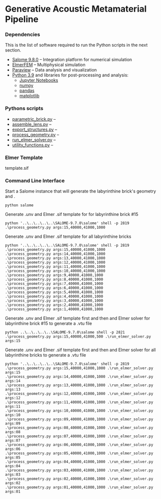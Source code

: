 # Generative Acoustic Metamaterial Pipeline



### Dependencies 

This is the list of software required to run the Python scripts in the next section. 

* [Salome 9.8.0](https://salome-platform.org/) – Integration platform for numerical simulation
* [ElmerFEM](http://www.csc.fi/elmer) – Multiphysical simulation
* [Paraview](https://www.paraview.org/) – Data analysis and visualization 
* [Python 3.9](https://www.python.org/) and libraries for post-processing and analysis:
  * [Jupyter Notebooks](https://www.python.org/)
  * [numpy](https://www.python.org/)
  * [pandas](https://www.python.org/)
  * [matplotlib](https://www.python.org/)


### Pythons scripts

* [parametric_brick.py](https://github.com/frantic0/ammgdop/blob/main/parametric_brick.py) –
* [assemble_lens.py](https://github.com/frantic0/ammgdop/blob/main/assemble_lens.py) –
* [export_structures.py](https://github.com/frantic0/ammgdop/blob/main/export_structures.py) – 
* [process_geometry.py](https://github.com/frantic0/ammgdop/blob/main/process_geometry.py) –
* [run_elmer_solver.py](https://github.com/frantic0/ammgdop/blob/main/run_elmer_solver.py) – 
* [utility_functions.py](https://github.com/frantic0/ammgdop/blob/main/utility_functions.py) –

### Elmer Template

template.sif 

### Command Line Interface

Start a Salome instance that will generate the labyrinthine brick's geometry and . 

```
python salome
```

Generate .unv and Elmer .sif template for for labyrinthine brick #15 

```
python '..\..\..\..\..\SALOME-9.7.0\salome' shell -p 2819 .\process_geometry.py args:15,40000,41000,1000 
```


Generate .unv and Elmer .sif template for all labyrinthine bricks

```
python '..\..\..\..\..\SALOME-9.7.0\salome' shell -p 2819 
.\process_geometry.py args:15,40000,41000,1000 
.\process_geometry.py args:14,40000,41000,1000 
.\process_geometry.py args:13,40000,41000,1000 
.\process_geometry.py args:12,40000,41000,1000 
.\process_geometry.py args:11,40000,41000,1000 
.\process_geometry.py args:10,40000,41000,1000 
.\process_geometry.py args:9,40000,41000,1000 
.\process_geometry.py args:8,40000,41000,1000 
.\process_geometry.py args:7,40000,41000,1000 
.\process_geometry.py args:6,40000,41000,1000 
.\process_geometry.py args:5,40000,41000,1000 
.\process_geometry.py args:4,40000,41000,1000 
.\process_geometry.py args:3,40000,41000,1000 
.\process_geometry.py args:2,40000,41000,1000 
.\process_geometry.py args:1,40000,41000,1000
```


Generate .unv and Elmer .sif template first and then and Elmer solver for labyrinthine brick #15 to generate a .vtu file  

```
python ..\..\..\..\..\SALOME-9.7.0\salome shell -p 2821 .\process_geometry.py args:15,40000,41000,500 .\run_elmer_solver.py args:15
```


Generate .unv and Elmer .sif template first and then and Elmer solver for all labyrinthine bricks to generate a .vtu file

```
python '..\..\..\..\..\SALOME-9.7.0\salome' shell -p 2819 
.\process_geometry.py args:15,40000,41000,1000 .\run_elmer_solver.py args:15 
.\process_geometry.py args:14,40000,41000,1000 .\run_elmer_solver.py args:14 
.\process_geometry.py args:13,40000,41000,1000 .\run_elmer_solver.py args:13 
.\process_geometry.py args:12,40000,41000,1000 .\run_elmer_solver.py args:12 
.\process_geometry.py args:11,40000,41000,1000 .\run_elmer_solver.py args:11 
.\process_geometry.py args:10,40000,41000,1000 .\run_elmer_solver.py args:10 
.\process_geometry.py args:09,40000,41000,1000 .\run_elmer_solver.py args:09 
.\process_geometry.py args:08,40000,41000,1000 .\run_elmer_solver.py args:08 
.\process_geometry.py args:07,40000,41000,1000 .\run_elmer_solver.py args:07 
.\process_geometry.py args:06,40000,41000,1000 .\run_elmer_solver.py args:06 
.\process_geometry.py args:05,40000,41000,1000 .\run_elmer_solver.py args:05 
.\process_geometry.py args:04,40000,41000,1000 .\run_elmer_solver.py args:04 
.\process_geometry.py args:03,40000,41000,1000 .\run_elmer_solver.py args:03 
.\process_geometry.py args:02,40000,41000,1000 .\run_elmer_solver.py args:02 
.\process_geometry.py args:01,40000,41000,1000 .\run_elmer_solver.py args:01
```
